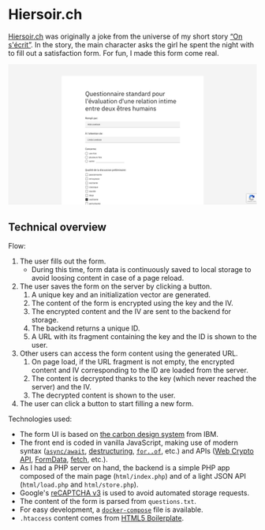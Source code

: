 # Hiersoir.ch

[Hiersoir.ch](https://hiersoir.ch) was originally a joke from the universe of my short story [“On s'écrit”](https://salejeune.com/on-secrit). In the story, the main character asks the girl he spent the night with to fill out a satisfaction form. For fun, I made this form come real.

![Site screenshot](./screenshot.png)

## Technical overview

Flow:

1. The user fills out the form.
	- During this time, form data is continuously saved to local storage to avoid loosing content in case of a page reload.
2. The user saves the form on the server by clicking a button.
	1. A unique key and an initialization vector are generated.
	2. The content of the form is encrypted using the key and the IV.
	3. The encrypted content and the IV are sent to the backend for storage.
	4. The backend returns a unique ID.
	5. A URL with its fragment containing the key and the ID is shown to the user.
3. Other users can access the form content using the generated URL.
	1. On page load, if the URL fragment is not empty, the encrypted content and IV corresponding to the ID are loaded from the server.
	2. The content is decrypted thanks to the key (which never reached the server) and the IV.
	3. The decrypted content is shown to the user.
4. The user can click a button to start filling a new form.

Technologies used:

- The form UI is based on [the carbon design system](https://www.carbondesignsystem.com/) from IBM.
- The front end is coded in vanilla JavaScript, making use of modern syntax ([`async/await`](https://developer.mozilla.org/en-US/docs/Web/JavaScript/Reference/Statements/async_function), [destructuring](https://developer.mozilla.org/en-US/docs/Web/JavaScript/Reference/Operators/Destructuring_assignment), [`for..of`](https://developer.mozilla.org/en-US/docs/Web/JavaScript/Reference/Statements/for...of), etc.) and APIs ([Web Crypto API](https://developer.mozilla.org/en-US/docs/Web/API/Web_Crypto_API), [FormData](https://developer.mozilla.org/en-US/docs/Web/API/FormData), [fetch](https://developer.mozilla.org/en-US/docs/Web/API/Fetch_API/Using_Fetch), etc.).
- As I had a PHP server on hand, the backend is a simple PHP app composed of the main page (`html/index.php`) and of a light JSON API (`html/load.php` and `html/store.php`).
- Google's [reCAPTCHA v3](https://developers.google.com/recaptcha/docs/v3) is used to avoid automated storage requests.
- The content of the form is parsed from `questions.txt`.
- For easy development, a [`docker-compose`](https://docs.docker.com/compose/) file is available.
- `.htaccess` content comes from [HTML5 Boilerplate](https://html5boilerplate.com/).
